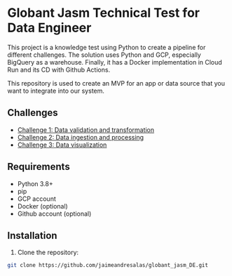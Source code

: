# Globant Jasm Technical Test for Data Engineer

This project is a knowledge test using Python to create a pipeline for different challenges. The solution uses Python and GCP, especially BigQuery as a warehouse. Finally, it has a Docker implementation in Cloud Run and its CD with Github Actions.

This repository is used to create an MVP for an app or data source that you want to integrate into our system.

## Challenges

- [Challenge 1: Data validation and transformation](challenge_1/)
- [Challenge 2: Data ingestion and processing](challenge_2/)
- [Challenge 3: Data visualization](challenge_3/)

## Requirements

- Python 3.8+
- pip
- GCP account
- Docker (optional)
- Github account (optional)

## Installation

1. Clone the repository:

```bash
git clone https://github.com/jaimeandresalas/globant_jasm_DE.git

